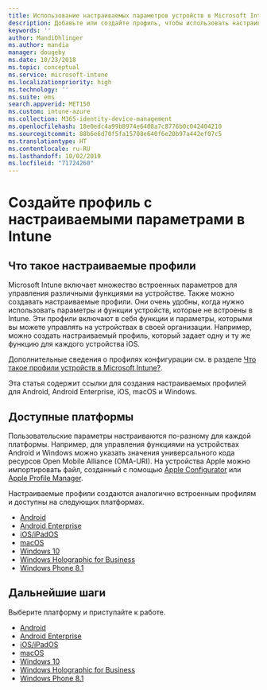 ```yaml
---
title: Использование настраиваемых параметров устройств в Microsoft Intune — Azure | Документы Майкрософт
description: Добавьте или создайте профиль, чтобы использовать настраиваемые параметры для устройств Windows Phone, Windows 8.1, Windows 10 и более поздних версий, Android, Android для бизнеса, macOS и iOS с помощью Microsoft Intune.
keywords: ''
author: MandiOhlinger
ms.author: mandia
manager: dougeby
ms.date: 10/23/2018
ms.topic: conceptual
ms.service: microsoft-intune
ms.localizationpriority: high
ms.technology: ''
ms.suite: ems
search.appverid: MET150
ms.custom: intune-azure
ms.collection: M365-identity-device-management
ms.openlocfilehash: 18e0edc4a99b8974e6408a7c8776b0c042404210
ms.sourcegitcommit: 88b6e6d70f5fa15708e640f6e20b97a442ef07c5
ms.translationtype: HT
ms.contentlocale: ru-RU
ms.lasthandoff: 10/02/2019
ms.locfileid: "71724260"
---
```

# <a name="create-a-profile-with-custom-settings-in-intune"></a>Создайте профиль с настраиваемыми параметрами в Intune

## <a name="what-are-custom-profiles"></a>Что такое настраиваемые профили

Microsoft Intune включает множество встроенных параметров для управления различными функциями на устройстве. Также можно создавать настраиваемые профили. Они очень удобны, когда нужно использовать параметры и функции устройств, которые не встроены в Intune. Эти профили включают в себя функции и параметры, которыми вы можете управлять на устройствах в своей организации. Например, можно создать настраиваемый профиль, который задает одну и ту же функцию для каждого устройства iOS.

Дополнительные сведения о профилях конфигурации см. в разделе [Что такое профили устройств в Microsoft Intune?](device-profiles.md). 

Эта статья содержит ссылки для создания настраиваемых профилей для Android, Android Enterprise, iOS, macOS и Windows.

## <a name="available-platforms"></a>Доступные платформы

Пользовательские параметры настраиваются по-разному для каждой платформы. Например, для управления функциями на устройствах Android и Windows можно указать значения универсального кода ресурсов Open Mobile Alliance (OMA-URI). На устройства Apple можно импортировать файл, созданный с помощью [Apple Configurator](https://itunes.apple.com/us/app/apple-configurator-2/id1037126344?mt=12) или [Apple Profile Manager](https://support.apple.com/profile-manager).

Настраиваемые профили создаются аналогично встроенным профилям и доступны на следующих платформах.

- [Android](../custom-settings-android.md)
- [Android Enterprise](../custom-settings-android-for-work.md)
- [iOS/iPadOS](custom-settings-ios.md)
- [macOS](custom-settings-macos.md)
- [Windows 10](custom-settings-windows-10.md)
- [Windows Holographic for Business](custom-settings-windows-holographic.md)
- [Windows Phone 8.1](custom-settings-windows-phone-8-1.md)

## <a name="next-steps"></a>Дальнейшие шаги

Выберите платформу и приступайте к работе.

- [Android](../custom-settings-android.md)
- [Android Enterprise](../custom-settings-android-for-work.md)
- [iOS/iPadOS](custom-settings-ios.md)
- [macOS](custom-settings-macos.md)
- [Windows 10](custom-settings-windows-10.md)
- [Windows Holographic for Business](custom-settings-windows-holographic.md)
- [Windows Phone 8.1](custom-settings-windows-phone-8-1.md)
